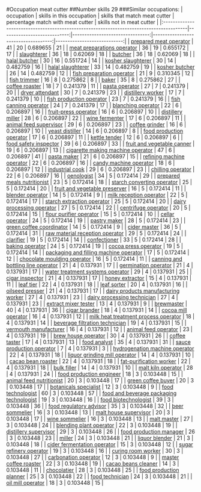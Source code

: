 #Occupation meat cutter
##Number skills 29
###Similar occupations:
| occupation                                                                              |   skills in this occupation |   skills that match meat cutter |   percentage match with meat cutter |   skills not in meat cutter |
|:----------------------------------------------------------------------------------------|----------------------------:|--------------------------------:|------------------------------------:|----------------------------:|
| [prepared meat operator](prepared_meat_operator.md)                                     |                          41 |                              20 |                            0.689655 |                          21 |
| [meat preparations operator](meat_preparations_operator.md)                             |                          36 |                              19 |                            0.655172 |                          17 |
| [slaughterer](slaughterer.md)                                                           |                          36 |                              18 |                            0.62069  |                          18 |
| [butcher](butcher.md)                                                                   |                          36 |                              18 |                            0.62069  |                          18 |
| [halal butcher](halal_butcher.md)                                                       |                          30 |                              16 |                            0.551724 |                          14 |
| [kosher slaughterer](kosher_slaughterer.md)                                             |                          30 |                              14 |                            0.482759 |                          16 |
| [halal slaughterer](halal_slaughterer.md)                                               |                          33 |                              14 |                            0.482759 |                          19 |
| [kosher butcher](kosher_butcher.md)                                                     |                          26 |                              14 |                            0.482759 |                          12 |
| [fish preparation operator](fish_preparation_operator.md)                               |                          21 |                               9 |                            0.310345 |                          12 |
| [fish trimmer](fish_trimmer.md)                                                         |                          16 |                               8 |                            0.275862 |                           8 |
| [baker](baker.md)                                                                       |                          35 |                               8 |                            0.275862 |                          27 |
| [coffee roaster](coffee_roaster.md)                                                     |                          18 |                               7 |                            0.241379 |                          11 |
| [pasta operator](pasta_operator.md)                                                     |                          27 |                               7 |                            0.241379 |                          20 |
| [dryer attendant](dryer_attendant.md)                                                   |                          30 |                               7 |                            0.241379 |                          23 |
| [distillery worker](distillery_worker.md)                                               |                          17 |                               7 |                            0.241379 |                          10 |
| [fish production operator](fish_production_operator.md)                                 |                          23 |                               7 |                            0.241379 |                          16 |
| [fish canning operator](fish_canning_operator.md)                                       |                          24 |                               7 |                            0.241379 |                          17 |
| [blanching operator](blanching_operator.md)                                             |                          22 |                               6 |                            0.206897 |                          16 |
| [fruit-press operator](fruit-press_operator.md)                                         |                          16 |                               6 |                            0.206897 |                          10 |
| [distillery miller](distillery_miller.md)                                               |                          28 |                               6 |                            0.206897 |                          22 |
| [wine fermenter](wine_fermenter.md)                                                     |                          17 |                               6 |                            0.206897 |                          11 |
| [animal feed supervisor](animal_feed_supervisor.md)                                     |                          29 |                               6 |                            0.206897 |                          23 |
| [coffee grinder](coffee_grinder.md)                                                     |                          16 |                               6 |                            0.206897 |                          10 |
| [yeast distiller](yeast_distiller.md)                                                   |                          14 |                               6 |                            0.206897 |                           8 |
| [food production operator](food_production_operator.md)                                 |                          17 |                               6 |                            0.206897 |                          11 |
| [kettle tender](kettle_tender.md)                                                       |                          12 |                               6 |                            0.206897 |                           6 |
| [food safety inspector](food_safety_inspector.md)                                       |                          39 |                               6 |                            0.206897 |                          33 |
| [fruit and vegetable canner](fruit_and_vegetable_canner.md)                             |                          19 |                               6 |                            0.206897 |                          13 |
| [cigarette making machine operator](cigarette_making_machine_operator.md)               |                          47 |                               6 |                            0.206897 |                          41 |
| [pasta maker](pasta_maker.md)                                                           |                          21 |                               6 |                            0.206897 |                          15 |
| [refining machine operator](refining_machine_operator.md)                               |                          22 |                               6 |                            0.206897 |                          16 |
| [candy machine operator](candy_machine_operator.md)                                     |                          18 |                               6 |                            0.206897 |                          12 |
| [industrial cook](industrial_cook.md)                                                   |                          29 |                               6 |                            0.206897 |                          23 |
| [chilling operator](chilling_operator.md)                                               |                          22 |                               6 |                            0.206897 |                          16 |
| [oenologist](oenologist.md)                                                             |                          34 |                               5 |                            0.172414 |                          29 |
| [prepared meals nutritionist](prepared_meals_nutritionist.md)                           |                          23 |                               5 |                            0.172414 |                          18 |
| [starch converting operator](starch_converting_operator.md)                             |                          25 |                               5 |                            0.172414 |                          20 |
| [fruit and vegetable preserver](fruit_and_vegetable_preserver.md)                       |                          16 |                               5 |                            0.172414 |                          11 |
| [blender operator](blender_operator.md)                                                 |                          14 |                               5 |                            0.172414 |                           9 |
| [milk reception operator](milk_reception_operator.md)                                   |                          22 |                               5 |                            0.172414 |                          17 |
| [starch extraction operator](starch_extraction_operator.md)                             |                          25 |                               5 |                            0.172414 |                          20 |
| [dairy processing operator](dairy_processing_operator.md)                               |                          27 |                               5 |                            0.172414 |                          22 |
| [centrifuge operator](centrifuge_operator.md)                                           |                          20 |                               5 |                            0.172414 |                          15 |
| [flour purifier operator](flour_purifier_operator.md)                                   |                          15 |                               5 |                            0.172414 |                          10 |
| [cellar operator](cellar_operator.md)                                                   |                          24 |                               5 |                            0.172414 |                          19 |
| [pastry maker](pastry_maker.md)                                                         |                          28 |                               5 |                            0.172414 |                          23 |
| [green coffee coordinator](green coffee coordinator.md)                                 |                          14 |                               5 |                            0.172414 |                           9 |
| [cider master](cider_master.md)                                                         |                          36 |                               5 |                            0.172414 |                          31 |
| [raw material reception operator](raw_material_reception_operator.md)                   |                          29 |                               5 |                            0.172414 |                          24 |
| [clarifier](clarifier.md)                                                               |                          19 |                               5 |                            0.172414 |                          14 |
| [confectioner](confectioner.md)                                                         |                          33 |                               5 |                            0.172414 |                          28 |
| [baking operator](baking_operator.md)                                                   |                          24 |                               5 |                            0.172414 |                          19 |
| [cocoa press operator](cocoa_press_operator.md)                                         |                          19 |                               5 |                            0.172414 |                          14 |
| [packaging and filling machine operator](packaging_and_filling_machine_operator.md)     |                          17 |                               5 |                            0.172414 |                          12 |
| [chocolate moulding operator](chocolate_moulding_operator.md)                           |                          16 |                               5 |                            0.172414 |                          11 |
| [canning and bottling line operator](canning_and_bottling_line_operator.md)             |                          21 |                               4 |                            0.137931 |                          17 |
| [germination operator](germination_operator.md)                                         |                          21 |                               4 |                            0.137931 |                          17 |
| [water treatment systems operator](water_treatment_systems_operator.md)                 |                          29 |                               4 |                            0.137931 |                          25 |
| [cigar inspector](cigar_inspector.md)                                                   |                          21 |                               4 |                            0.137931 |                          17 |
| [honey extractor](honey_extractor.md)                                                   |                          15 |                               4 |                            0.137931 |                          11 |
| [leaf tier](leaf_tier.md)                                                               |                          22 |                               4 |                            0.137931 |                          18 |
| [leaf sorter](leaf_sorter.md)                                                           |                          20 |                               4 |                            0.137931 |                          16 |
| [oilseed presser](oilseed_presser.md)                                                   |                          21 |                               4 |                            0.137931 |                          17 |
| [dairy products manufacturing worker](dairy_products_manufacturing_worker.md)           |                          27 |                               4 |                            0.137931 |                          23 |
| [dairy processing technician](dairy_processing_technician.md)                           |                          27 |                               4 |                            0.137931 |                          23 |
| [extract mixer tester](extract_mixer_tester.md)                                         |                          13 |                               4 |                            0.137931 |                           9 |
| [brewmaster](brewmaster.md)                                                             |                          40 |                               4 |                            0.137931 |                          36 |
| [cigar brander](cigar_brander.md)                                                       |                          18 |                               4 |                            0.137931 |                          14 |
| [cocoa mill operator](cocoa_mill_operator.md)                                           |                          16 |                               4 |                            0.137931 |                          12 |
| [milk heat treatment process operator](milk_heat_treatment_process_operator.md)         |                          18 |                               4 |                            0.137931 |                          14 |
| [beverage filtration technician](beverage_filtration_technician.md)                     |                          19 |                               4 |                            0.137931 |                          15 |
| [vermouth manufacturer](vermouth_manufacturer.md)                                       |                          16 |                               4 |                            0.137931 |                          12 |
| [animal feed operator](animal_feed_operator.md)                                         |                          23 |                               4 |                            0.137931 |                          19 |
| [brew house operator](brew_house_operator.md)                                           |                          30 |                               4 |                            0.137931 |                          26 |
| [coffee taster](coffee_taster.md)                                                       |                          17 |                               4 |                            0.137931 |                          13 |
| [food analyst](food_analyst.md)                                                         |                          35 |                               4 |                            0.137931 |                          31 |
| [sauce production operator](sauce_production_operator.md)                               |                           7 |                               4 |                            0.137931 |                           3 |
| [hydrogenation machine operator](hydrogenation_machine_operator.md)                     |                          22 |                               4 |                            0.137931 |                          18 |
| [liquor grinding mill operator](liquor_grinding_mill_operator.md)                       |                          14 |                               4 |                            0.137931 |                          10 |
| [cacao bean roaster](cacao_bean_roaster.md)                                             |                          22 |                               4 |                            0.137931 |                          18 |
| [fat-purification worker](fat-purification_worker.md)                                   |                          22 |                               4 |                            0.137931 |                          18 |
| [bulk filler](bulk_filler.md)                                                           |                          14 |                               4 |                            0.137931 |                          10 |
| [malt kiln operator](malt_kiln_operator.md)                                             |                          28 |                               4 |                            0.137931 |                          24 |
| [food production engineer](food_production_engineer.md)                                 |                          18 |                               3 |                            0.103448 |                          15 |
| [animal feed nutritionist](animal_feed_nutritionist.md)                                 |                          20 |                               3 |                            0.103448 |                          17 |
| [green coffee buyer](green_coffee_buyer.md)                                             |                          20 |                               3 |                            0.103448 |                          17 |
| [botanicals specialist](botanicals_specialist.md)                                       |                          12 |                               3 |                            0.103448 |                           9 |
| [food technologist](food_technologist.md)                                               |                          60 |                               3 |                            0.103448 |                          57 |
| [food and beverage packaging technologist](food_and_beverage_packaging_technologist.md) |                          19 |                               3 |                            0.103448 |                          16 |
| [food biotechnologist](food_biotechnologist.md)                                         |                          39 |                               3 |                            0.103448 |                          36 |
| [food regulatory advisor](food_regulatory_advisor.md)                                   |                          35 |                               3 |                            0.103448 |                          32 |
| [beer sommelier](beer_sommelier.md)                                                     |                          16 |                               3 |                            0.103448 |                          13 |
| [malt house supervisor](malt_house_supervisor.md)                                       |                          20 |                               3 |                            0.103448 |                          17 |
| [wine sommelier](wine_sommelier.md)                                                     |                          16 |                               3 |                            0.103448 |                          13 |
| [malt master](malt_master.md)                                                           |                          27 |                               3 |                            0.103448 |                          24 |
| [blending plant operator](blending_plant_operator.md)                                   |                          22 |                               3 |                            0.103448 |                          19 |
| [distillery supervisor](distillery_supervisor.md)                                       |                          29 |                               3 |                            0.103448 |                          26 |
| [food production manager](food_production_manager.md)                                   |                          26 |                               3 |                            0.103448 |                          23 |
| [miller](miller.md)                                                                     |                          24 |                               3 |                            0.103448 |                          21 |
| [liquor blender](liquor_blender.md)                                                     |                          21 |                               3 |                            0.103448 |                          18 |
| [cider fermentation operator](cider_fermentation_operator.md)                           |                          15 |                               3 |                            0.103448 |                          12 |
| [sugar refinery operator](sugar_refinery_operator.md)                                   |                          19 |                               3 |                            0.103448 |                          16 |
| [curing room worker](curing_room_worker.md)                                             |                          30 |                               3 |                            0.103448 |                          27 |
| [carbonation operator](carbonation_operator.md)                                         |                          12 |                               3 |                            0.103448 |                           9 |
| [master coffee roaster](master_coffee_roaster.md)                                       |                          22 |                               3 |                            0.103448 |                          19 |
| [cacao beans cleaner](cacao_beans_cleaner.md)                                           |                          14 |                               3 |                            0.103448 |                          11 |
| [chocolatier](chocolatier.md)                                                           |                          28 |                               3 |                            0.103448 |                          25 |
| [food production planner](food_production_planner.md)                                   |                          25 |                               3 |                            0.103448 |                          22 |
| [food technician](food_technician.md)                                                   |                          24 |                               3 |                            0.103448 |                          21 |
| [oil mill operator](oil_mill_operator.md)                                               |                          18 |                               3 |                            0.103448 |                          15 |
